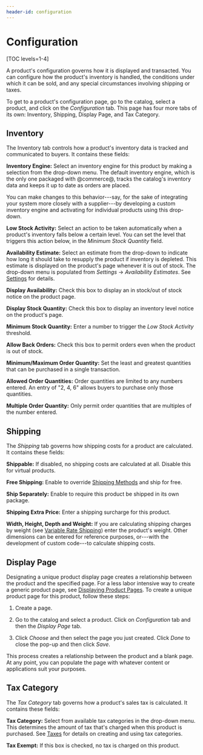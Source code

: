 ```yaml
---
header-id: configuration
---
```


# Configuration

[TOC levels=1-4]

A product's configuration governs how it is displayed and transacted. You can
configure how the product's inventory is handled, the conditions under which it
can be sold, and any special circumstances involving shipping or taxes.

To get to a product's configuration page, go to the catalog, select a product,
and click on the *Configuration* tab. This page has four more tabs of its own:
Inventory, Shipping, Display Page, and Tax Category.

## Inventory

The Inventory tab controls how a product's inventory data is tracked and
communicated to buyers. It contains these fields:

**Inventory Engine:** Select an inventory engine for this product by making
a selection from the drop-down menu. The default inventory engine, which is the
only one packaged with @commerce@, tracks the catalog's inventory data and keeps
it up to date as orders are placed.

You can make changes to this behavior---say, for the sake of integrating your
system more closely with a supplier---by developing a custom inventory engine
and activating for individual products using this drop-down.

**Low Stock Activity:** Select an action to be taken automatically when
a product's inventory falls below a certain level. You can set the level that
triggers this action below, in the *Minimum Stock Quantity* field.

**Availability Estimate:** Select an estimate from the drop-down to indicate how
long it should take to resupply the product if inventory is depleted. This
estimate is displayed on the product's page whenever it is out of stock. The
drop-down menu is populated from *Settings* &rarr; *Availability Estimates*. See
[Settings](/web/commerce/documentation/-/knowledge_base/1-0/settings) for
details.

**Display Availability:** Check this box to display an in stock/out of stock
notice on the product page. 

**Display Stock Quantity:** Check this box to display an inventory level notice
on the product's page. 

**Minimum Stock Quantity:** Enter a number to trigger the *Low Stock Activity*
threshold. 

**Allow Back Orders:** Check this box to permit orders even when the product is
out of stock.

**Minimum/Maximum Order Quantity:** Set the least and greatest quantities that
can be purchased in a single transaction.

**Allowed Order Quantities:** Order quantities are limited to any numbers
entered. An entry of "2, 4, 6" allows buyers to purchase only those quantities.

**Multiple Order Quantity:** Only permit order quantities that are multiples of
the number entered.

## Shipping

The *Shipping* tab governs how shipping costs for a product are calculated. It
contains these fields:

**Shippable:** If disabled, no shipping costs are calculated at all. Disable
this for virtual products.

**Free Shipping:** Enable to override 
[Shipping Methods](/web/commerce/documentation/-/knowledge_base/1-0/shipping-methods)
and ship for free.

**Ship Separately:** Enable to require this product be shipped in its own
package.

**Shipping Extra Price:** Enter a shipping surcharge for this product.

**Width, Height, Depth and Weight:** If you are calculating shipping charges by
weight (see 
[Variable Rate Shipping](/web/commerce/documentation/-/knowledge_base/1-0/variable-rate-shipping))
enter the product's weight. Other dimensions can be entered for reference
purposes, or---with the development of custom code---to calculate shipping
costs.

## Display Page

Designating a unique product display page creates a relationship between the
product and the specified page. For a less labor intensive way to create
a generic product page, see 
[Displaying Product Pages](/web/commerce/documentation/-/knowledge_base/1-0/displaying-product-pages).
To create a unique product page for this product, follow these steps:

1.  Create a page.

2.  Go to the catalog and select a product. Click on *Configuration* tab and
    then the *Display Page* tab.

3.  Click *Choose* and then select the page you just created. Click *Done* to
    close the pop-up and then click *Save*.

This process creates a relationship between the product and a blank page. At any
point, you can populate the page with whatever content or applications suit your
purposes.

## Tax Category

The *Tax Category* tab governs how a product's sales tax is calculated. It
contains these fields:

**Tax Category:** Select from available tax categories in the drop-down menu.
This determines the amount of tax that's charged when this product is purchased.
See [Taxes](/web/commerce/documentation/-/knowledge_base/1-0/taxes) for
details on creating and using tax categories.

**Tax Exempt:** If this box is checked, no tax is charged on this product.
